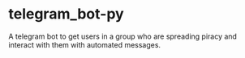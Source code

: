 # telegram_bot-py
A telegram bot to get users in a group who are spreading piracy and interact with them with automated messages. 
